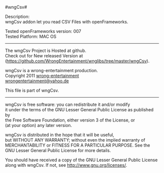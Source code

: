 #wngCsv#

Description:  
wngCsv addon let you read CSV Files with openFrameworks.  

Tested openFrameworks version: 007  
Tested Platform: MAC OS  

* * * 

The wngCsv Project is Hosted at github.  
Check out for New released Version at (<https://github.com/WrongEntertainment/wnglibs/tree/master/wngCsv>).

wngCsv is a wrong-entertainment production.  
Copyright 2011 [wrong-entertainment](http://wrong-entertainment.com)  
<wrongentertainment@yahoo.de>

This file is part of wngCsv.  

* * *

wngCsv is free software: you can redistribute it and/or modify  
it under the terms of the GNU Lesser General Public License as published by  
the Free Software Foundation, either version 3 of the License, or  
(at your option) any later version.  

wngCsv is distributed in the hope that it will be useful,  
but WITHOUT ANY WARRANTY; without even the implied warranty of  
MERCHANTABILITY or FITNESS FOR A PARTICULAR PURPOSE. See the  
GNU Lesser General Public License for more details.  

You should have received a copy of the GNU Lesser General Public License  
along with wngCsv.  If not, see <http://www.gnu.org/licenses/>.  